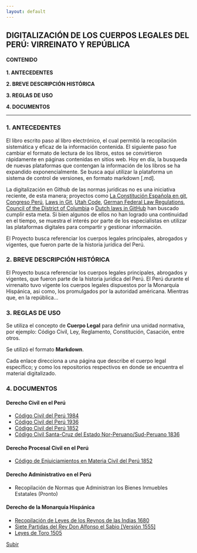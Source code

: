 ```yaml
---
layout: default
---
```

## DIGITALIZACIÓN DE LOS CUERPOS LEGALES DEL PERÚ: VIRREINATO Y REPÚBLICA

#### CONTENIDO
**1. ANTECEDENTES**

**2. BREVE DESCRIPCIÓN HISTÓRICA**

**3. REGLAS DE USO**

**4. DOCUMENTOS**

---

### 1. ANTECEDENTES
El libro escrito paso al libro electrónico, el cual permitió la recopilación sistemática y eficaz de la información contenida. El siguiente paso fue cambiar el formato de lectura de los libros, estos se convirtieron rápidamente en páginas contenidas en sitios web. Hoy en día, la busqueda de nuevas plataformas que contengan la información de los libros se ha expandido exponencialmente. Se busca aquí utilizar la plataforma un sistema de control de versiones, en formato markdown [.md]. 

La digitalización en Github de las normas jurídicas no es una iniciativa reciente, de esta manera; proyectos como [La Constitución Española en git](https://github.com/hpalacio/leyes), [Congreso Perú](https://github.com/jeqo/peru-congreso), [Laws in Git](https://leibniz-internship-report.herokuapp.com/nl_linked_legal_data/laws_in_git), [Utah Code](https://github.com/divegeek/utahcode), [German Federal Law Regulations](https://github.com/bundestag/gesetze), [Council of the District of Columbia](https://github.com/DCCouncil) o [Dutch laws in GitHub](https://github.com/statengeneraal/laws-markdown) han buscado cumplir esta meta. Si bien algunos de ellos no han logrado una continuidad en el tiempo, se muestra el interés por parte de los especialistas en utilizar las plataformas digitales para compartir y gestionar información. 

El Proyecto busca referenciar los cuerpos legales principales, abrogados y vigentes, que fueron parte de la historia jurídica del Perú. 

### 2. BREVE DESCRIPCIÓN HISTÓRICA
El Proyecto busca referenciar los cuerpos legales principales, abrogados y vigentes, que fueron parte de la historia jurídica del Perú. El Perú durante el virrenaito tuvo vigente los cuerpos legales dispuestos por la Monarquía Hispánica, asi como, los promulgados por la autoridad américana. Mientras que, en la república...

### 3. REGLAS DE USO
Se utiliza el concepto de **Cuerpo Legal** para definir una unidad normativa, por ejemplo: Código Civil, Ley, Reglamento, Constitución, Casación, entre otros. 
 

Se utilizó el formato **Markdown**. 

Cada enlace direcciona a una página que describe el cuerpo legal específico; y como los repositorios respectivos en donde se encuentra el material digitalizado.


### 4. DOCUMENTOS

#### Derecho Civil en el Perú
- [Código Civil del Perú 1984](/cc1984.md)
- [Código Civil del Perú 1936](/cc1936.md)
- [Código Civil del Perú 1852](/cc1852.md)
- [Código Civil Santa-Cruz del Estado Nor-Peruano/Sud-Peruano 1836](/cc1836.md)

#### Derecho Procesal Civil en el Perú
- [Código de Enjuiciamientos en Materia Civil del Perú 1852](/cpcivil1852.md)

#### Derecho Administrativo en el Perú
- Recopilación de Normas que Administran los Bienes Inmuebles Estatales (Pronto)

#### Derecho de la Monarquía Hispánica
- [Recopilación de Leyes de los Reynos de las Indias 1680](/recopilacion1680.md)
- [Siete Partidas del Rey Don Alfonso el Sabio [Versión 1555] ](/sietepartidas.md)
- [Leyes de Toro 1505](/leyestoro.md)


[Subir](#top)


[^1]: Revoredo de DeBakey, D. (1985). *Código civil. Antecedentes legislativos, comparación con el Código de 1936*. T.1, parte I. Artes Gráficas de la Industria Avanzada.
[^2]: Revoredo de DeBakey, D. (1985). *Código civil. Antecedentes legislativos, comparación con el Código de 1936*. T.2, parte I. Artes Gráficas de la Industria Avanzada.
[^3]: Revoredo de DeBakey, D. (1985). *Código civil. Concordancias, indices comparativos*. T.3, parte II. Artes Gráficas de la Industria Avanzada.
[^4]: Revoredo de DeBakey, D. (1985). *Código civil. Exposición de motivos y comentarios: Título preliminar, derecho de las personas, acto jurídico derecho de familia*. T.4, parte III. Artes Gráficas de la Industria Avanzada.
[^5]: Revoredo de DeBakey, D. (1985). *Código civil. Exposición de motivos y comentarios: Derecho de sucesiones, derechos reales y las obligaciones*. T.5, parte III. Artes Gráficas de la Industria Avanzada.
[^6]: Revoredo de DeBakey, D. (1985). *Código civil. Exposición de motivos y comentarios: Fuentes de las obligaciones, prescripción y caducidad, registros públicos, internacional privado y título final*. T.6. Artes Gráficas de la Industria Avanzada.
[^7]: Varsi, E. (2021). *Código civil: Edición cronológica con notas de actualización*. Instituto Pacífico. [Enlace](https://repositorio.ulima.edu.pe/bitstream/handle/20.500.12724/14033/Varsi_Codigo_civil_anotado.pdf)

